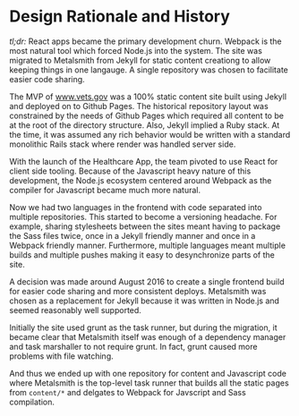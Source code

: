 # Design Rationale and History

*tl;dr:* React apps became the primary development churn. Webpack is the most natural tool
which forced Node.js into the system. The site was migrated to Metalsmith from Jekyll for
static content creationg to allow keeping things in one langauge. A single repository was
chosen to facilitate easier code sharing.

The MVP of www.vets.gov was a 100% static content site built using Jekyll and deployed on to
Github Pages. The historical repository layout was constrained by the needs of Github Pages
which required all content to be at the root of the directory structure. Also, Jekyll implied
a Ruby stack. At the time, it was assumed any rich behavior would be written with a standard
monolithic Rails stack where render was handled server side.

With the launch of the Healthcare App, the team pivoted to use React for client side tooling.
Because of the Javascript heavy nature of this development, the Node.js ecosystem centered
around Webpack as the compiler for Javascript became much more natural.

Now we had two languages in the frontend with code separated into multiple repositories.
This started to become a versioning headache. For example, sharing stylesheets between the sites
meant having to package the Sass files twice, once in a Jekyll friendly manner and once in
a Webpack friendly manner. Furthermore, multiple languages meant multiple builds and multiple
pushes making it easy to desynchronize parts of the site.

A decision was made around August 2016 to create a single frontend build for easier code sharing
and more consistent deploys. Metalsmith was chosen as a replacement for Jekyll because it was
written in Node.js and seemed reasonably well supported.

Initially the site used grunt as the task runner, but during the migration, it became clear
that Metalsmith itself was enough of a dependency manager and task marshaller to not require
grunt. In fact, grunt caused more problems with file watching.

And thus we ended up with one repository for content and Javascript code where Metalsmith is
the top-level task runner that builds all the static pages from `content/*` and delgates to
Webpack for Javscript and Sass compilation.